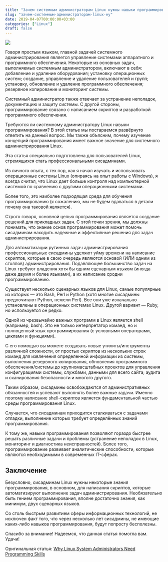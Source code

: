 ```yaml
---
title: "Зачем системным администраторам Linux нужны навыки программирования"
slug: "зачем-системным-администраторам-linux-ну"
date: 2019-04-07T00:00:00+03:00
categories: ["Linux"]
draft: false
---
```


![](/posts/зачем-системным-администраторам-linux-ну/shapka3-1.jpg)

Говоря простым языком, главной задачей системного администрирования является управление системами аппаратного и программного
обеспечения. Некоторые из основных задач, выполняемых системным администратором, включают в себя: добавление и удаление
оборудования; установку операционных систем; создание, управление и удаление пользователей и групп; установку, обновление
и удаление программного обеспечения; резервное копирование и мониторинг системы.

Системный администратор также отвечает за устранение неполадок, документацию и защиту системы. С другой стороны,
программирование связано с написанием скриптов и разработкой программного обеспечения.

Требуются ли системному администратору Linux навыки программирования? В этой статье мы постараемся развёрнуто ответить
на данный вопрос. Мы также объясним, почему изучение концепций программирования имеет важное значение для системного
администрирования Linux.

Эта статья специально подготовлена для пользователей Linux, стремящихся стать профессиональными сисадминами.

Из личного опыта, с тех пор, как я начал изучать и использовать операционные системы Linux (опираясь на опыт работы с
Windows), я всегда считал, что Linux дает больше контроля над компьютерной системой по сравнению с другими операционными
системами.

Более того, это наиболее подходящая среда для обучения программированию (к сожалению, мы не будем вдаваться в детали
почему она таковой является).

Строго говоря, основной целью программирования является создание решений для прикладных задач. С этой точки зрения,
мы должны понимать, что знание основ программирования может помочь сисадминам находить надежные и эффективные решения
для задач администрирования.

Для автоматизации рутинных задач администрирования профессиональные сисадмины уделяют уйму времени на написание скриптов,
которые в свою очередь являются основой (ИЛИ одним из столпов) администрирования. Подавляющее большинство задач на Linux
требуют владения хотя бы одним сценарным языком (иногда даже двумя и более языками), а их написание сродни программированию.

Существует несколько сценарных языков для Linux, самые популярные из которых — это Bash, Perl и Python (хотя многие
сисадмины предпочитают Python, нежели Perl). Все они уже изначально установлены в операционных системах Linux. Другой
вариант — Ruby, но используется он редко.

Одной из чрезвычайно важных программ в Linux является shell (например, bash). Это не только интерпретатор команд, но и
полноценный язык программирования (с условными операторами, циклами и функциями).

С его помощью вы можете создавать новые утилиты/инструменты различной сложности, от простых скриптов из нескольких
строк команд для извлечения определенной информации из системы, выполнения резервного копирования, обновления
программного обеспечения/системы до крупномасштабных проектов для управления конфигурациями системы, службами, данными
для всего сайта; аудита и сканирования безопасности и многого другого.

Таким образом, сисадмины освобождаются от административных обязанностей и успевают выполнять более важные задачи. Именно
поэтому написание shell-скриптов является фундаментальной частью среды программирования Linux.

Случается, что сисадминам приходится сталкиваться с задачами отладки, выполнение которых требует определённых знаний программирования.

К тому же, навыки программирования позволяют гораздо быстрее решать различные задачи и проблемы (устранение неполадок в
Linux, мониторинг и диагностика неисправностей). Более того, программирование развивает аналитические способности, которые
являются необходимыми в современных IT-сферах.

## Заключение

Безусловно, сисадминам Linux нужны некоторые знания программирования, в основном, для написания скриптов, которые
автоматизируют выполнение задач администрирования. Необязательно быть гением программирования, вполне достаточно знания,
как минимум, двух сценарных языков.

Со столь быстрым развитием сферы информационных технологий, не исключен факт того, что через несколько лет сисадмины, не
имеющие каких-либо навыков программирования, будут попросту бесполезны.

Спасибо за внимание! Надеемся, что данная статья помогла вам. Удачи!

Оригинальная статья: [Why Linux System Administrators Need Programming Skills](https://www.tecmint.com/why-linux-system-administrators-need-programming-skills/)
